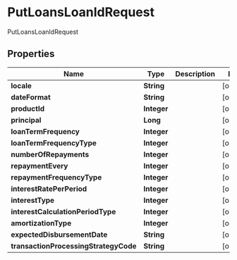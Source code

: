 

# PutLoansLoanIdRequest

PutLoansLoanIdRequest
## Properties

Name | Type        | Description | Notes
------------ |-------------| ------------- | -------------
**locale** | **String**  |  |  [optional]
**dateFormat** | **String**  |  |  [optional]
**productId** | **Integer** |  |  [optional]
**principal** | **Long**    |  |  [optional]
**loanTermFrequency** | **Integer** |  |  [optional]
**loanTermFrequencyType** | **Integer** |  |  [optional]
**numberOfRepayments** | **Integer** |  |  [optional]
**repaymentEvery** | **Integer** |  |  [optional]
**repaymentFrequencyType** | **Integer** |  |  [optional]
**interestRatePerPeriod** | **Integer** |  |  [optional]
**interestType** | **Integer** |  |  [optional]
**interestCalculationPeriodType** | **Integer** |  |  [optional]
**amortizationType** | **Integer** |  |  [optional]
**expectedDisbursementDate** | **String**  |  |  [optional]
**transactionProcessingStrategyCode** | **String**  |  |  [optional]



